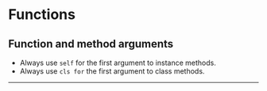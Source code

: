# Functions

## Function and method arguments
- Always use `self` for the first argument to instance methods.
- Always use `cls for` the first argument to class methods.

---
